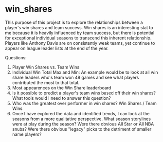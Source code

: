 # win_shares
This purpose of this project is to explore the relationships between a player's win shares and team success. Win shares is an interesting
stat to me because it is heavily influenced by team success, but there is potential for exceptional individual seasons to transcend this 
inherent relationship. Players like Anthony Davis are on consistently weak teams, yet continue to appear on league leader lists at the end
of the year.

Questions:
1.  Player Win Shares vs. Team Wins
2.  Individual Win Total Max and Min: An example would be to look at all win share leaders who's team won 48 games and see what players
    contributed the most to that total.
3.  Most appearences on the Win Share leaderboard
4.  Is it possible to predict a player's team wins based off their win shares? What tools would I need to answer this question?
5.  Who was the greatest over performer in win shares? Win Shares / Team Wins
6.  Once I have explored the data and identified trends, I can look at the seasons from a more qualitative perspective. What season storylines
    were at play during the season? Were there obvious All Star or All NBA snubs? Were there obvious "legacy" picks to the detriment of 
    smaller name players? 
